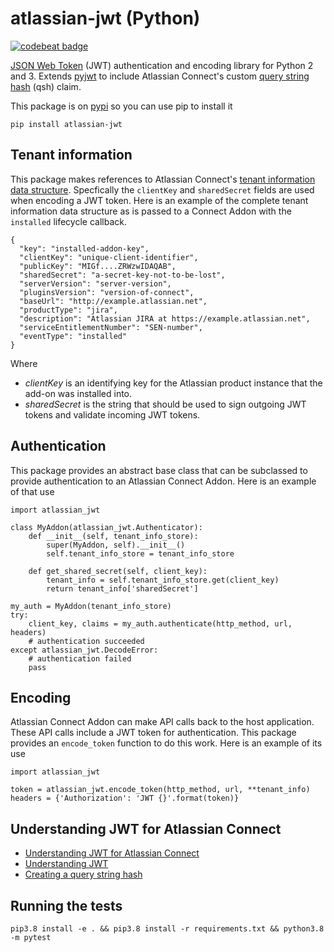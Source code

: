 # atlassian-jwt (Python)

[![codebeat badge](https://codebeat.co/badges/aea3b0ad-32b1-403e-a8e9-543ecd7dd778)](https://codebeat.co/projects/bitbucket-org-atlassian-atlassian-jwt-py/ratings)

[JSON Web Token](https://jwt.io/) (JWT) authentication and encoding library for Python 2 and 3.
Extends [pyjwt](https://github.com/jpadilla/pyjwt) to include Atlassian Connect's custom
[query string hash](https://developer.atlassian.com/blog/2015/01/understanding-jwt/) (qsh) claim.

This package is on [pypi](https://pypi.python.org/pypi/atlassian-jwt) so you can use pip to install
it

    pip install atlassian-jwt


## Tenant information

This package makes references to Atlassian Connect's
[tenant information data structure](https://developer.atlassian.com/static/connect/docs/latest/modules/lifecycle.html).
Specfically the `clientKey` and `sharedSecret` fields are used when encoding a JWT token. Here is an
example of the complete tenant information data structure as is passed to a Connect Addon with the
`installed` lifecycle callback.

    {
      "key": "installed-addon-key",
      "clientKey": "unique-client-identifier",
      "publicKey": "MIGf....ZRWzwIDAQAB",
      "sharedSecret": "a-secret-key-not-to-be-lost",
      "serverVersion": "server-version",
      "pluginsVersion": "version-of-connect",
      "baseUrl": "http://example.atlassian.net",
      "productType": "jira",
      "description": "Atlassian JIRA at https://example.atlassian.net",
      "serviceEntitlementNumber": "SEN-number",
      "eventType": "installed"
    }

Where

* *clientKey* is an identifying key for the Atlassian product instance that the add-on was installed
  into.
* *sharedSecret* is the string that should be used to sign outgoing JWT tokens and validate incoming
  JWT tokens.


## Authentication

This package provides an abstract base class that can be subclassed to provide authentication to an
Atlassian Connect Addon. Here is an example of that use

    import atlassian_jwt

    class MyAddon(atlassian_jwt.Authenticator):
        def __init__(self, tenant_info_store):
            super(MyAddon, self).__init__()
            self.tenant_info_store = tenant_info_store

        def get_shared_secret(self, client_key):
            tenant_info = self.tenant_info_store.get(client_key)
            return tenant_info['sharedSecret']

    my_auth = MyAddon(tenant_info_store)
    try:
        client_key, claims = my_auth.authenticate(http_method, url, headers)
        # authentication succeeded
    except atlassian_jwt.DecodeError:
        # authentication failed
        pass


## Encoding

Atlassian Connect Addon can make API calls back to the host application. These API calls include a
JWT token for authentication. This package provides an `encode_token` function to do this work. Here
is an example of its use

    import atlassian_jwt

    token = atlassian_jwt.encode_token(http_method, url, **tenant_info)
    headers = {'Authorization': 'JWT {}'.format(token)}


## Understanding JWT for Atlassian Connect

* [Understanding JWT for Atlassian Connect](https://developer.atlassian.com/blog/2015/01/understanding-jwt/)
* [Understanding JWT](https://developer.atlassian.com/static/connect/docs/latest/concepts/understanding-jwt.html)
* [Creating a query string hash](https://developer.atlassian.com/static/connect/docs/latest/concepts/understanding-jwt.html#qsh)


## Running the tests

    pip3.8 install -e . && pip3.8 install -r requirements.txt && python3.8 -m pytest
